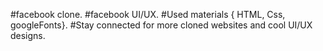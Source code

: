 #facebook clone.
#facebook UI/UX.
#Used materials { HTML, Css, googleFonts}.
#Stay connected for more cloned websites and cool UI/UX designs.
